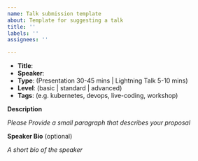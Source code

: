 ```yaml
---
name: Talk submission template
about: Template for suggesting a talk
title: ''
labels: ''
assignees: ''

---
```


* **Title**: 
* **Speaker**: 
* **Type**: (Presentation 30-45 mins | Lightning Talk 5-10 mins)
* **Level**: (basic | standard | advanced)
* **Tags**: (e.g. kubernetes, devops, live-coding, workshop)

**Description**

*Please Provide a small paragraph that describes your proposal*

**Speaker Bio** (optional)

*A short bio of the speaker*
